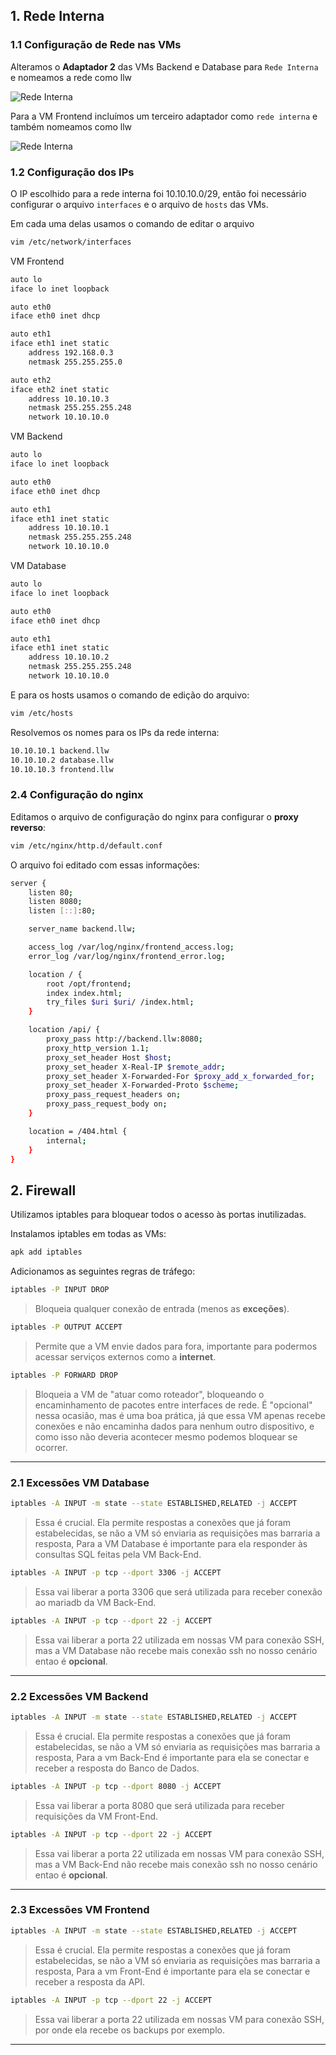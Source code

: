 ## 1. Rede Interna

### 1.1 Configuração de Rede nas VMs

Alteramos o **Adaptador 2** das VMs Backend e Database para `Rede Interna` e nomeamos a rede como llw

![Rede Interna](images/redeinterna1.png)

Para a VM Frontend incluímos um terceiro adaptador como `rede interna` e também nomeamos como llw

![Rede Interna](images/redeinterna2.png)

### 1.2 Configuração dos IPs 

O IP escolhido para a rede interna foi 10.10.10.0/29, então foi necessário configurar o arquivo `interfaces` e o arquivo de `hosts` das VMs. 

Em cada uma delas usamos o comando de editar o arquivo 

```bash
vim /etc/network/interfaces 
```

VM Frontend 

```bash
auto lo
iface lo inet loopback

auto eth0
iface eth0 inet dhcp

auto eth1
iface eth1 inet static
    address 192.168.0.3
    netmask 255.255.255.0

auto eth2
iface eth2 inet static
    address 10.10.10.3
    netmask 255.255.255.248
    network 10.10.10.0 
```

VM Backend 

```bash
auto lo
iface lo inet loopback

auto eth0
iface eth0 inet dhcp

auto eth1
iface eth1 inet static
    address 10.10.10.1
    netmask 255.255.255.248
    network 10.10.10.0
```

VM Database 

```bash
auto lo
iface lo inet loopback

auto eth0
iface eth0 inet dhcp

auto eth1
iface eth1 inet static
    address 10.10.10.2
    netmask 255.255.255.248
    network 10.10.10.0
```

E para os hosts usamos o comando de edição do arquivo:

```bash
vim /etc/hosts 
```

Resolvemos os nomes para os IPs da rede interna:

```bash
10.10.10.1 backend.llw
10.10.10.2 database.llw
10.10.10.3 frontend.llw
```

### 2.4 Configuração do nginx 

Editamos o arquivo de configuração do nginx para configurar o **proxy reverso**:

```bash
vim /etc/nginx/http.d/default.conf
```

O arquivo foi editado com essas informações:

```bash 
server {
    listen 80;
    listen 8080;
    listen [::]:80;

    server_name backend.llw;

    access_log /var/log/nginx/frontend_access.log;
    error_log /var/log/nginx/frontend_error.log;

    location / {
        root /opt/frontend;
        index index.html;
        try_files $uri $uri/ /index.html;
    }

    location /api/ {
        proxy_pass http://backend.llw:8080;
        proxy_http_version 1.1;
        proxy_set_header Host $host;
        proxy_set_header X-Real-IP $remote_addr;
        proxy_set_header X-Forwarded-For $proxy_add_x_forwarded_for;
        proxy_set_header X-Forwarded-Proto $scheme;
        proxy_pass_request_headers on;
        proxy_pass_request_body on;
    }

    location = /404.html {
        internal;
    }
}
```


## 2. Firewall

Utilizamos iptables para bloquear todos o acesso às portas inutilizadas.

Instalamos iptables em todas as VMs: 

```bash
apk add iptables
```

Adicionamos as seguintes regras de tráfego:

```bash
iptables -P INPUT DROP
```

>Bloqueia qualquer conexão de entrada (menos as **exceções**).

```bash
iptables -P OUTPUT ACCEPT
```

> Permite que a VM envie dados para fora, importante para podermos acessar serviços externos como a **internet**.

```bash
iptables -P FORWARD DROP
```

>Bloqueia a VM de "atuar como roteador", bloqueando o encaminhamento de pacotes entre interfaces de rede. É "opcional" nessa ocasião, mas é uma boa prática, já que essa VM apenas recebe conexões e não encaminha dados para nenhum outro dispositivo, e como isso não deveria acontecer mesmo podemos bloquear se ocorrer.

--- 

### 2.1 Excessões VM Database

```bash
iptables -A INPUT -m state --state ESTABLISHED,RELATED -j ACCEPT
```

>Essa é crucial. Ela permite respostas a conexões que já foram estabelecidas, se não a VM só enviaria as requisições mas barraria a resposta, Para a VM Database é importante para ela responder às consultas SQL feitas pela VM Back-End.


```bash
iptables -A INPUT -p tcp --dport 3306 -j ACCEPT
```

>Essa vai liberar a porta 3306 que será utilizada para receber conexão ao mariadb da VM Back-End.

```bash
iptables -A INPUT -p tcp --dport 22 -j ACCEPT
```

>Essa vai liberar a porta 22 utilizada em nossas VM para conexão SSH, mas a VM Database não recebe mais conexão ssh no nosso cenário entao é **opcional**.

---

### 2.2 Excessões VM Backend

```bash
iptables -A INPUT -m state --state ESTABLISHED,RELATED -j ACCEPT
```

>Essa é crucial. Ela permite respostas a conexões que já foram estabelecidas, se não a VM só enviaria as requisições mas barraria a resposta, Para a vm Back-End é importante para ela se conectar e receber a resposta do Banco de Dados.

```bash
iptables -A INPUT -p tcp --dport 8080 -j ACCEPT
```

>Essa vai liberar a porta 8080 que será utilizada para receber requisições da VM Front-End.

```bash
iptables -A INPUT -p tcp --dport 22 -j ACCEPT
```

>Essa vai liberar a porta 22 utilizada em nossas VM para conexão SSH, mas a VM Back-End não recebe mais conexão ssh no nosso cenário entao é **opcional**.

---

### 2.3 Excessões VM Frontend

```bash
iptables -A INPUT -m state --state ESTABLISHED,RELATED -j ACCEPT
```

>Essa é crucial. Ela permite respostas a conexões que já foram estabelecidas, se não a VM só enviaria as requisições mas barraria a resposta, Para a vm Front-End é importante para ela se conectar e receber a resposta da API.

```bash
iptables -A INPUT -p tcp --dport 22 -j ACCEPT
```

>Essa vai liberar a porta 22 utilizada em nossas VM para conexão SSH, por onde ela recebe os backups por exemplo.

---